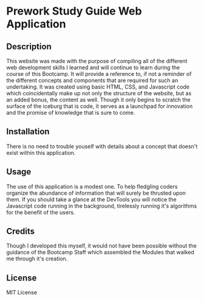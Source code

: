 # Prework Study Guide Web Application

## Description

This website was made with the purpose of compiling all of the different web development skills I learned and will continue to learn during the course of this Bootcamp. It will provide a reference to, if not a reminder of the different concepts and components that are required for such an undertaking. It was created using basic HTML, CSS, and Javascript code which coincidentally make up not only the structure of the website, but as an added bonus, the content as well. Though it only begins to scratch the surface of the iceburg that is code, it serves as a launchpad for innovation and the promise of knowledge that is sure to come.


## Installation

There is no need to trouble youself with details about a concept that doesn't exist within this application.

## Usage

The use of this application is a modest one. To help fledgling coders organize the abundance of information that will surely be thrusted upon them. If you should take a glance at the DevTools you will notice the Javascript code running in the background, tirelessly running it's algorithms for the benefit of the users.

## Credits

Though I developed this myself, it would not have been possible without the guidance of the Bootcamp Staff which assembled the Modules that walked me through it's creation.

## License

MIT License
